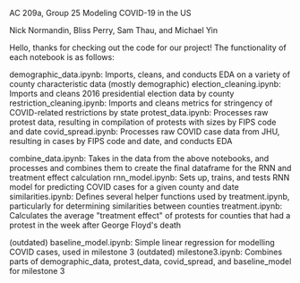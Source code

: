 AC 209a, Group 25
Modeling COVID-19 in the US

Nick Normandin, Bliss Perry, 
Sam Thau, and Michael Yin

Hello, thanks for checking out the code for our project! The functionality of each notebook is as follows:

demographic_data.ipynb: Imports, cleans, and conducts EDA on a variety of county characteristic data (mostly demographic)
election_cleaning.ipynb: Imports and cleans 2016 presidential election data by county
restriction_cleaning.ipynb: Imports and cleans metrics for stringency of COVID-related restrictions by state
protest_data.ipynb: Processes raw protest data, resulting in compilation of protests with sizes by FIPS code and date
covid_spread.ipynb: Processes raw COVID case data from JHU, resulting in cases by FIPS code and date, and conducts EDA

combine_data.ipynb: Takes in the data from the above notebooks, and processes and combines them to create the final dataframe for the RNN and treatment effect calculation
rnn_model.ipynb: Sets up, trains, and tests RNN model for predicting COVID cases for a given county and date
similarities.ipynb: Defines several helper functions used by treatment.ipynb, particularly for determining similarities between counties
treatment.ipynb: Calculates the average "treatment effect" of protests for counties that had a protest in the week after George Floyd's death

(outdated) baseline_model.ipynb: Simple linear regression for modelling COVID cases, used in milestone 3
(outdated) milestone3.ipynb: Combines parts of demographic_data, protest_data, covid_spread, and baseline_model for milestone 3